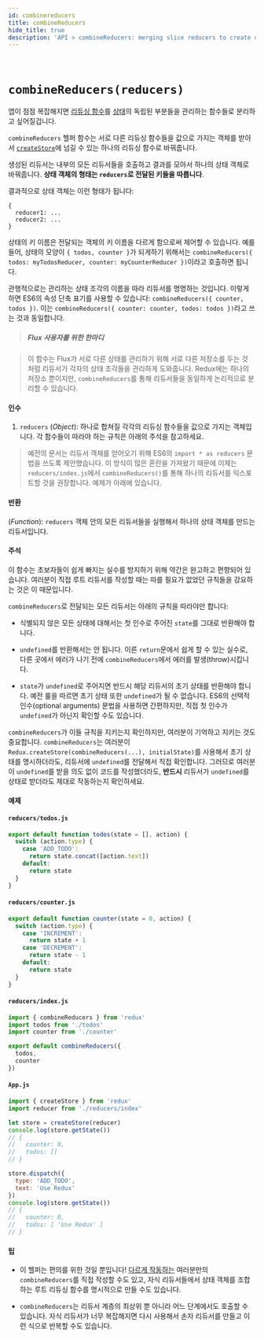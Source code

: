 ```yaml
---
id: combinereducers
title: combineReducers
hide_title: true
description: 'API > combineReducers: merging slice reducers to create combined state'
---
```


&nbsp;

# `combineReducers(reducers)`

앱이 점점 복잡해지면 [리듀싱 함수](../understanding/thinking-in-redux/Glossary.md#리듀서)를 [상태](../understanding/thinking-in-redux/Glossary.md#상태)의 독립된 부분들을 관리하는 함수들로 분리하고 싶어질겁니다.

`combineReducers` 헬퍼 함수는 서로 다른 리듀싱 함수들을 값으로 가지는 객체를 받아서 [`createStore`](createStore.md)에 넘길 수 있는 하나의 리듀싱 함수로 바꿔줍니다.

생성된 리듀서는 내부의 모든 리듀서들을 호출하고 결과를 모아서 하나의 상태 객체로 바꿔줍니다. **상태 객체의 형태는 `reducers`로 전달된 키들을 따릅니다**.

결과적으로 상태 객체는 이런 형태가 됩니다:

```
{
  reducer1: ...
  reducer2: ...
}
```

상태의 키 이름은 전달되는 객체의 키 이름을 다르게 함으로써 제어할 수 있습니다. 예를 들어, 상태의 모양이 `{ todos, counter }`가 되게하기 위해서는 `combineReducers({ todos: myTodosReducer, counter: myCounterReducer })`이라고 호출하면 됩니다.

관행적으로는 관리하는 상태 조각의 이름을 따라 리듀서를 명명하는 것입니다. 이렇게 하면 ES6의 속성 단축 표기를 사용할 수 있습니다: `combineReducers({ counter, todos })`. 이는 `combineReducers({ counter: counter, todos: todos })`라고 쓰는 것과 동일합니다.

> ##### Flux 사용자를 위한 한마디

> 이 함수는 Flux가 서로 다른 상태를 관리하기 위해 서로 다른 저장소를 두는 것 처럼 리듀서가 각자의 상태 조각들을 관리하게 도와줍니다. Redux에는 하나의 저장소 뿐이지만, `combineReducers`를 통해 리듀서들을 동일하게 논리적으로 분리할 수 있습니다.

#### 인수

1. `reducers` (_Object_): 하나로 합쳐질 각각의 리듀싱 함수들을 값으로 가지는 객체입니다. 각 함수들이 따라야 하는 규칙은 아래의 주석을 참고하세요.

> 예전의 문서는 리듀서 객체를 얻어오기 위해 ES6의 `import * as reducers` 문법을 쓰도록 제안했습니다. 이 방식이 많은 혼란을 가져왔기 때문에 이제는 `reducers/index.js`에서 `combineReducers()`를 통해 하나의 리듀서를 익스포트할 것을 권장합니다. 예제가 아래에 있습니다.

#### 반환

(_Function_): `reducers` 객체 안의 모든 리듀서들을 실행해서 하나의 상태 객체를 만드는 리듀서입니다.

#### 주석

이 함수는 초보자들이 쉽게 빠지는 실수를 방지하기 위해 약간은 완고하고 편향되어 있습니다. 여러분이 직접 루트 리듀서를 작성할 때는 따를 필요가 없었던 규칙들을 강요하는 것은 이 때문입니다.

`combineReducers`로 전달되는 모든 리듀서는 아래의 규칙을 따라야만 합니다:

- 식별되지 않은 모든 상태에 대해서는 첫 인수로 주어진 `state`를 그대로 반환해야 합니다.

- `undefined`를 반환해서는 안 됩니다. 이른 `return`문에서 쉽게 할 수 있는 실수로, 다른 곳에서 에러가 나기 전에 `combineReducers`에서 에러를 발생(throw)시킵니다.

- `state`가 `undefined`로 주어지면 반드시 해당 리듀서의 초기 상태를 반환해야 합니다. 예전 룰을 따르면 초기 상태 또한 `undefined`가 될 수 없습니다. ES6의 선택적 인수(optional arguments) 문법을 사용하면 간편하지만, 직접 첫 인수가 `undefined`가 아닌지 확인할 수도 있습니다.

`combineReducers`가 이들 규칙을 지키는지 확인하지만, 여러분이 기억하고 지키는 것도 중요합니다. `combineReducers`는 여러분이 `Redux.createStore(combineReducers(...), initialState)`를 사용해서 초기 상태를 명시하더라도, 리듀서에 `undefined`를 전달해서 직접 확인합니다. 그러므로 여러분이 `undefined`를 받을 의도 없이 코드를 작성했더라도, **반드시** 리듀서가 `undefined`를 상태로 받더라도 제대로 작동하는지 확인하세요.

#### 예제

#### `reducers/todos.js`

```js
export default function todos(state = [], action) {
  switch (action.type) {
    case 'ADD_TODO':
      return state.concat([action.text])
    default:
      return state
  }
}
```

#### `reducers/counter.js`

```js
export default function counter(state = 0, action) {
  switch (action.type) {
    case 'INCREMENT':
      return state + 1
    case 'DECREMENT':
      return state - 1
    default:
      return state
  }
}
```

#### `reducers/index.js`

```js
import { combineReducers } from 'redux'
import todos from './todos'
import counter from './counter'

export default combineReducers({
  todos,
  counter
})
```

#### `App.js`

```js
import { createStore } from 'redux'
import reducer from './reducers/index'

let store = createStore(reducer)
console.log(store.getState())
// {
//   counter: 0,
//   todos: []
// }

store.dispatch({
  type: 'ADD_TODO',
  text: 'Use Redux'
})
console.log(store.getState())
// {
//   counter: 0,
//   todos: [ 'Use Redux' ]
// }
```

#### 팁

- 이 헬퍼는 편의를 위한 것일 뿐입니다! [다르게 작동하는](https://github.com/acdlite/reduce-reducers) 여러분만의 `combineReducers`를 직접 작성할 수도 있고, 자식 리듀서들에서 상태 객체를 조합하는 루트 리듀싱 함수를 명시적으로 만들 수도 있습니다.

- `combineReducers`는 리듀서 계층의 최상위 뿐 아니라 어느 단계에서도 호출할 수 있습니다. 자식 리듀서가 너무 복잡해지면 다시 사용해서 손자 리듀서를 만들고 이런 식으로 반복할 수도 있습니다.
